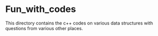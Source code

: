 # Fun_with_codes

This directory contains the c++ codes on various data structures with questions from various other places.
